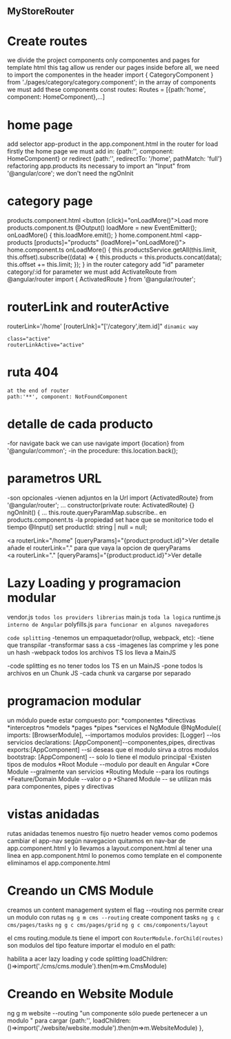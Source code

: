 ## MyStoreRouter
# Create routes
 we divide the project components only componentes and pages for template html
 this tag allow us render our pages inside
 <router-outlet></router-outlet> 
before all, we need to import the componentes in the header
    import { CategoryComponent } from './pages/category/category.component';
in the array of components we must add these components
    const routes: Routes = [{path:'home', component: HomeComponent},...]

# home page
 add selector app-product in the app.component.html
 in the router for load firstly the home page we must add in:
    {path:'', component: HomeComponent}
or redirect
    {path:'', redirectTo: '/home', pathMatch: 'full'}
refactoring app.products 
its necessary to import an "Input"  from '@angular/core'; 
we don't need the ngOnInit

# category page
products.component.html
   <button (click)="onLoadMore()">Load more</button>
products.component.ts
    @Output() loadMore = new EventEmitter();
    onLoadMore() {
      this.loadMore.emit();
    }
home.component.html
   <app-products [products]="products" (loadMore)="onLoadMore()"></app-products>
home.component.ts
    onLoadMore() {
        this.productsService.getAll(this.limit, this.offset).subscribe((data) => {
        this.products = this.products.concat(data);
        this.offset += this.limit;
        });
    }
 in the router category add "id" parameter 
    category/:id
 for parameter we must add ActivateRoute from @angular/router
    import { ActivatedRoute } from '@angular/router';

# routerLink and routerActive
routerLink='/home'
[routerLInk]="['/category',item.id]"     `dinamic way`

    class="active"
    routerLinkActive="active"

# ruta 404
    at the end of router
    path:'**', component: NotFoundComponent

# detalle de cada producto
 -for navigate back we can use navigate
 import {location} from '@angular/common';
 -in the procedure:
 this.location.back();
 # parametros URL
 -son opcionales
 -vienen adjuntos en la Url
 import {ActivatedRoute} from '@angular/router';
 ...
 constructor(private route: ActivatedRoute) {}
 ngOnInit() {
    ...
    this.route.queryParamMap.subscribe..
en products.component.ts
-la propiedad set hace que se monitorice todo el tiempo
      @Input() set productId: string | null = null;

<a routerLink="/home" [queryParams]="{product:product.id}">Ver detalle</a>
añade el routerLink="." para que vaya la opcion de queryParams  
<a routerLink="." [queryParams]="{product:product.id}">Ver detalle</a>

# Lazy Loading y programacion modular
vendor.js `todos los providers librerias`
main.js  `toda la logica`
runtime.js `interno de Angular` 
polyfills.js `para funcionar en algunos navegadores`

 `code splitting`
 -tenemos un empaquetador(rollup, webpack, etc):
    -tiene que transpilar
    -transformar sass a css
    -imagenes las comprime y les pone un hash
-webpack
    todos los archivos TS los lleva a MainJS

-code splitting es no tener todos los TS en un MainJS
-pone todos ls archivos en un Chunk JS
-cada chunk va cargarse por separado

# programacion modular
un módulo puede estar compuesto por:
    *componentes
    *directivas
    *interceptros
    *models
    *pages
    *pipes
    *services
el NgModule
@NgModule({
  imports: [BrowserModule],  --importamos modulos 
  provides: [Logger]  --los servicios
  declarations: [AppComponent]--componentes,pipes, directivas
  exports:[AppComponent]    --si deseas que el modulo sirva a otros modulos
  bootstrap: [AppComponent]  -- solo lo tiene el modulo principal
-Existen tipos de modulos
    *Root Module  --modulo por deault en Angular
    *Core Module  --gralmente van servicios
    *Routing Module --para los routings
    *Feature/Domain Module --valor o p
    *Shared Module -- se utilizan más para componentes, pipes y directivas

# vistas anidadas
rutas anidadas tenemos nuestro 
<app-nav></app-nav>   fijo nuetro header
<router-outlet></router-outlet>
vemos como podemos cambiar el app-nav según navegacion
quitamos en nav-bar de app.component.html y lo llevamos a layout.component.html
al tener una linea en app.component.html lo ponemos como template en el componente
eliminamos el app.componente.html

# Creando un CMS Module
creamos un content management system
el flag --routing nos permite crear un modulo con rutas
`ng g m cms --routing`
create component tasks
`ng g c cms/pages/tasks`
`ng g c cms/pages/grid`
`ng g c cms/components/layout`

el cms routing.module.ts tiene el import con `RouterModule.forChild(routes)`
son modulos del tipo feature
importar el modulo en el path:

habilita a acer lazy loading y code splitting
loadChildren:()=>import('./cms/cms.module').then(m=>m.CmsModule)

# Creando en Website Module 
ng g m website --routing
"un componente sólo puede pertenecer a un modulo "
para cargar 
 {path:'',
    loadChildren:()=>import('./website/website.module').then(m=>m.WebsiteModule)
   },
